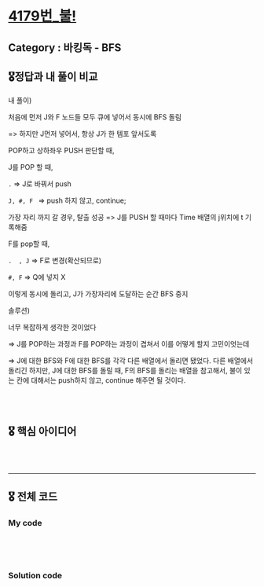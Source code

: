 # [4179번_불!](https://www.acmicpc.net/problem/4179)

##  Category : 바킹독 - BFS

## 🎖정답과 내 풀이 비교

내 풀이)

처음에 먼저 J와 F 노드들 모두 큐에 넣어서 동시에 BFS 돌림

=> 하지만 J먼저 넣어서, 항상 J가 한 템포 앞서도록



POP하고 상하좌우 PUSH 판단할 때, 

J를 POP 할 때,

`.` => J로 바꿔서 push

`J, #, F ` => push 하지 않고, continue;

가장 자리 까지 갈 경우, 탈출 성공 => J를 PUSH 할 때마다 Time 배열의 j위치에 t 기록해줌



F를 pop할 때, 

 `.  , J`  => F로 변경(확산되므로)

`#, F` => Q에 넣지 X



이렇게 동시에 돌리고, J가 가장자리에 도달하는 순간 BFS 중지



솔루션)

너무 복잡하게 생각한 것이었다

=> J를 POP하는 과정과 F를 POP하는 과정이 겹쳐서 이를 어떻게 할지 고민이엇는데

=> J에 대한 BFS와 F에 대한 BFS를 각각 다른 배열에서 돌리면 됐었다. 다른 배열에서 돌리긴 하지만, J에 대한 BFS를 돌릴 때, F의 BFS를 돌리는 배열을 참고해서, 불이 있는 칸에 대해서는 push하지 않고, continue 해주면 될 것이다. 



<br><br>

## 🎖 핵심 아이디어



<br><br>

-----

## 🎖 전체 코드

### My code

```c++

```

<br>

<br>

### Solution code

```c++

```